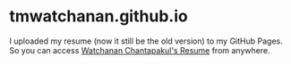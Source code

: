 # tmwatchanan.github.io
I uploaded my resume (now it still be the old version) to my GitHub Pages. So you can access [Watchanan Chantapakul's Resume](https://tmwatchanan.github.io/) from anywhere.
